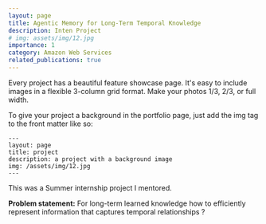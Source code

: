 ```yaml
---
layout: page
title: Agentic Memory for Long-Term Temporal Knowledge
description: Inten Project 
# img: assets/img/12.jpg
importance: 1
category: Amazon Web Services
related_publications: true
---
```


Every project has a beautiful feature showcase page.
It's easy to include images in a flexible 3-column grid format.
Make your photos 1/3, 2/3, or full width.

To give your project a background in the portfolio page, just add the img tag to the front matter like so:

    ---
    layout: page
    title: project
    description: a project with a background image
    img: /assets/img/12.jpg
    ---

<div class="row justify-content-sm-center">
<i class="fa-sharp fa-solid fa-hexagon-nodes"></i>
This was a Summer internship project I mentored. 
</div>

<b>Problem statement:</b> For long-term learned knowledge how to efficiently represent information that captures temporal relationships ?




<!-- 
{% raw %}

```html
<div class="row justify-content-sm-center">
  <div class="col-sm-8 mt-3 mt-md-0">
    {% include figure.liquid path="assets/img/6.jpg" title="example image" class="img-fluid rounded z-depth-1" %}
  </div>
  <div class="col-sm-4 mt-3 mt-md-0">
    {% include figure.liquid path="assets/img/11.jpg" title="example image" class="img-fluid rounded z-depth-1" %}
  </div>
</div>
```

{% endraw %} -->
